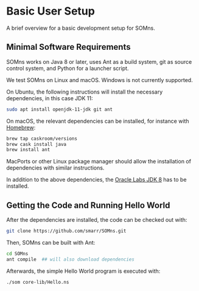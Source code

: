 # Basic User Setup

A brief overview for a basic development setup for SOMns.

## Minimal Software Requirements

SOMns works on Java 8 or later, uses Ant as a build system,
git as source control system, and Python for a launcher script.

We test SOMns on Linux and macOS. Windows is not currently supported.

On Ubuntu, the following instructions will install the necessary dependencies,
in this case JDK 11:

```bash
sudo apt install openjdk-11-jdk git ant
```

On macOS, the relevant dependencies can be installed, for instance with
[Homebrew](https://brew.sh/):

```bash
brew tap caskroom/versions
brew cask install java
brew install ant
```

MacPorts or other Linux package manager should allow the installation of
dependencies with similar instructions.

In addition to the above dependencies, the [Oracle Labs JDK 8](https://www.oracle.com/technetwork/oracle-labs/program-languages/downloads/index.html)
has to be installed.


## Getting the Code and Running Hello World

After the dependencies are installed, the code can be checked out with:

```bash
git clone https://github.com/smarr/SOMns.git
```

Then, SOMns can be built with Ant:

```bash
cd SOMns
ant compile  ## will also download dependencies
```

Afterwards, the simple Hello World program is executed with:

```bash
./som core-lib/Hello.ns
```